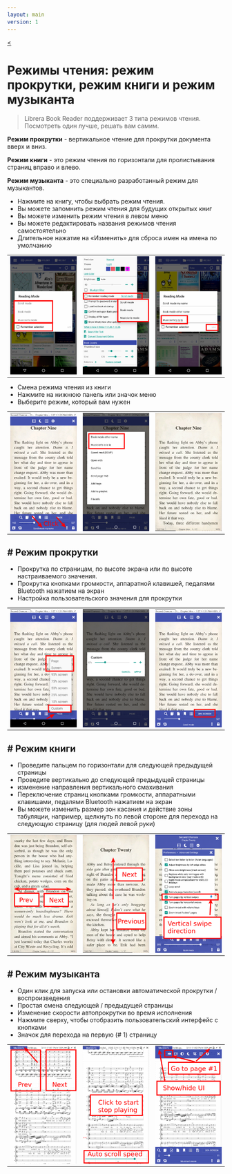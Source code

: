 ```yaml
---
layout: main
version: 1
---
```

[<](/wiki/faq/ru)

# Режимы чтения: режим прокрутки, режим книги и режим музыканта

> Librera Book Reader поддерживает 3 типа режимов чтения. Посмотреть один лучше, решать вам самим.

**Режим прокрутки** - вертикальное чтение для прокрутки документа вверх и вниз.

**Режим книги** - это режим чтения по горизонтали для пролистывания страниц вправо и влево.

**Режим музыканта** - это специально разработанный режим для музыкантов.

* Нажмите на книгу, чтобы выбрать режим чтения.
* Вы можете запомнить режим чтения для будущих открытых книг
* Вы можете изменить режим чтения в левом меню
* Вы можете редактировать названия режимов чтения самостоятельно
* Длительное нажатие на «Изменить» для сброса имен на имена по умолчанию

||||
|-|-|-|
|![](1.png)|![](2.png)|![](3.png)|

* Смена режима чтения из книги
* Нажмите на нижнюю панель или значок меню
* Выберите режим, который вам нужен

||||
|-|-|-|
|![](4.png)|![](5.png)|![](6.png)|

## # Режим прокрутки

* Прокрутка по страницам, по высоте экрана или по высоте настраиваемого значения.
* Прокрутка кнопками громкости, аппаратной клавишей, педалями Bluetooth нажатием на экран
* Настройка пользовательского значения для прокрутки

||||
|-|-|-|
|![](7.png)|![](8.png)|![](9.png)|


## # Режим книги
* Проведите пальцем по горизонтали для следующей предыдущей страницы
* Проведите вертикально до следующей предыдущей страницы
* изменение направления вертикального смахивания
* Переключение страниц кнопками громкости, аппаратными клавишами, педалями Bluetooth нажатием на экран
* Вы можете изменить размер зон касания и действие зоны табуляции, например, щелкнуть по левой стороне для перехода на следующую страницу (для людей левой руки)

||||
|-|-|-|
|![](10.png)|![](11.png)|![](12.png)|

## # Режим музыканта
* Один клик для запуска или остановки автоматической прокрутки / воспроизведения
* Простая смена следующей / предыдущей страницы
* Изменение скорости автопрокрутки во время исполнения
* Нажмите сверху, чтобы отобразить пользовательский интерфейс с кнопками
* Значок для перехода на первую (# 1) страницу

||||
|-|-|-|
|![](13.png)|![](14.png)|![](15.png)|

